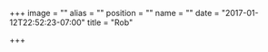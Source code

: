 +++
image = ""
alias = ""
position = ""
name = ""
date = "2017-01-12T22:52:23-07:00"
title = "Rob"

+++

